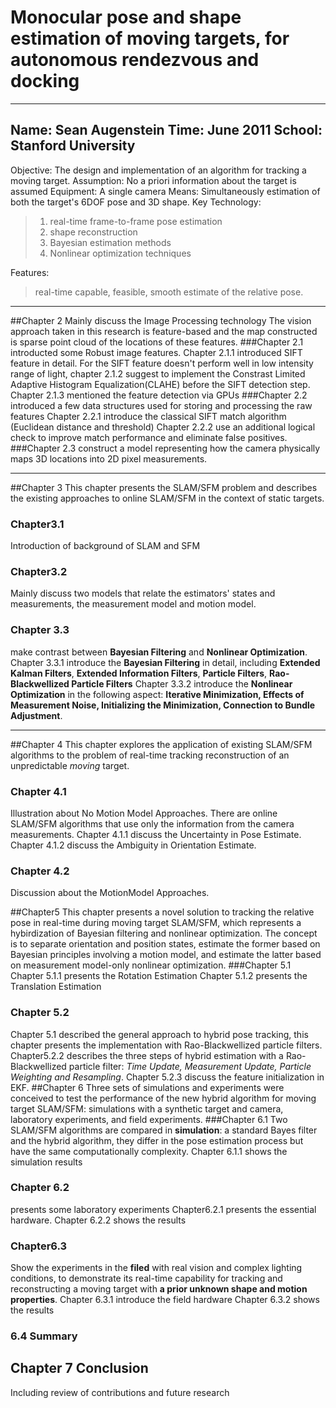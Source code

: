 # Monocular pose and shape estimation of moving targets, for autonomous rendezvous and docking
----------
Name: Sean Augenstein
Time: June 2011
School: Stanford University
---------
Objective: The design and implementation of an algorithm for tracking a moving target.
Assumption: No a priori information about the target is assumed
Equipment: A single camera 
Means: Simultaneously estimation of both the target's 6DOF pose and 3D shape.
Key Technology: 
> 1. real-time frame-to-frame pose estimation
> 2. shape reconstruction
> 3. Bayesian estimation methods
> 4. Nonlinear optimization techniques

Features:
> real-time capable, feasible, smooth estimate of the relative pose.
------------
##Chapter 2
Mainly discuss the Image Processing technology
The vision approach taken in this research is feature-based and the map constructed is sparse point cloud of the locations of these features. 
###Chapter 2.1 introducted some Robust image features. 
Chapter 2.1.1 introduced SIFT feature in detail. 
For the SIFT feature doesn't perform well in low intensity range of light, chapter 2.1.2 suggest to implement the Constrast Limited Adaptive Histogram Equalization(CLAHE) before the SIFT detection step.
Chapter 2.1.3 mentioned the feature detection via GPUs
###Chapter 2.2 
introduced a few data structures used for storing and processing the raw features
Chapter 2.2.1 introduce the classical SIFT match algorithm (Euclidean distance and threshold)
Chapter 2.2.2 use an additional logical check to improve match performance and eliminate false positives.
###Chapter 2.3
construct a model representing how the camera physically maps 3D locations into 2D pixel measurements.

----
##Chapter 3
This chapter presents the SLAM/SFM problem and describes the existing approaches to online SLAM/SFM in the context of static targets.
### Chapter3.1
Introduction of background of SLAM and SFM
### Chapter3.2
Mainly discuss two models that relate the estimators' states and measurements, the measurement model and motion model.
### Chapter 3.3
make contrast between **Bayesian Filtering** and **Nonlinear Optimization**.
Chapter 3.3.1 introduce the **Bayesian Filtering** in detail, including **Extended Kalman Filters**, **Extended Information Filters**, **Particle Filters**, **Rao-Blackwellized Particle Filters**
Chapter 3.3.2 introduce the **Nonlinear Optimization** in the following aspect: **Iterative Minimization, Effects of Measurement Noise, Initializing the Minimization, Connection to Bundle Adjustment**.

----------
##Chapter 4
This chapter explores the application of existing SLAM/SFM algorithms to the problem of real-time tracking reconstruction of an unpredictable _moving_ target.
### Chapter 4.1
Illustration about No Motion Model Approaches. There are online SLAM/SFM algorithms that use only the information from the camera measurements.
Chapter 4.1.1 discuss the Uncertainty in Pose Estimate.
Chapter 4.1.2 discuss the Ambiguity in Orientation Estimate.
### Chapter 4.2
Discussion about the MotionModel Approaches.

##Chapter5
This chapter presents a novel solution to tracking the relative pose in real-time during moving target SLAM/SFM, which represents a hybirdization of Bayesian filtering and nonlinear optimization. The concept is to separate orientation and position states, estimate the former based on Bayesian principles involving a motion model, and estimate the latter based on measurement model-only nonlinear optimization.
###Chapter 5.1 
Chapter 5.1.1 presents the Rotation Estimation 
Chapter 5.1.2 presents the Translation Estimation
### Chapter 5.2
Chapter 5.1 described the general approach to hybrid pose tracking, this chapter presents the implementation with Rao-Blackwellized particle filters.
Chapter5.2.2 describes the three steps of hybrid estimation with a Rao-Blackwellized particle filter: _Time Update, Measurement Update, Particle Weighting and Resampling_.
Chapter 5.2.3 discuss the feature initialization in EKF.
##Chapter 6
Three sets of simulations and experiments were conceived to test the performance of the new hybrid algorithm for moving target SLAM/SFM: simulations with a synthetic target and camera, laboratory experiments, and field experiments.
###Chapter 6.1
Two SLAM/SFM algorithms are compared in **simulation**: a standard Bayes filter and the hybrid algorithm, they differ in the pose estimation process but have the same computationally complexity.
Chapter 6.1.1 shows the simulation results
### Chapter 6.2
presents some laboratory experiments 
Chapter6.2.1 presents the essential hardware.
Chapter 6.2.2 shows the results
### Chapter6.3
Show the experiments in the **filed** with real vision and complex lighting conditions, to demonstrate its real-time capability for tracking and reconstructing a moving target with **a prior unknown shape and motion properties**.
Chapter 6.3.1 introduce the field hardware
Chapter 6.3.2 shows the results
### 6.4 Summary
## Chapter 7 Conclusion
Including review of contributions and future research
